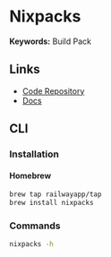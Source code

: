 # Nixpacks

<!--
https://github.com/search?q=path%3Anixpacks.toml&type=code

nixpacks.toml
-->

**Keywords:** Build Pack

## Links

- [Code Repository](https://github.com/railwayapp/nixpacks)
- [Docs](https://nixpacks.com/docs)

## CLI

### Installation

#### Homebrew

```sh
brew tap railwayapp/tap
brew install nixpacks
```

### Commands

```sh
nixpacks -h
```

<!--
### Usage

```sh
#
nixpacks build ./path/to/app --name my-app
```
-->
